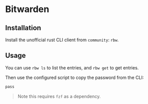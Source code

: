 # Bitwarden

## Installation

Install the unofficial rust CLI client from `community`: `rbw`.

## Usage

You can use `rbw ls` to list the entries, and `rbw get` to get entries.

Then use the configured script to copy the password from the CLI:

```sh
pass
```

> Note this requires `fzf` as a dependency.
